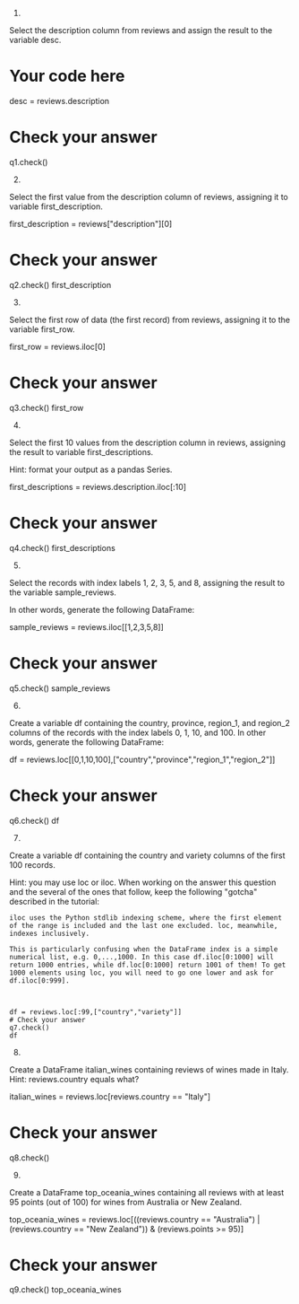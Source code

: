 1.

Select the description column from reviews and assign the result to the variable desc.

# Your code here
desc = reviews.description

# Check your answer
q1.check()

2.

Select the first value from the description column of reviews, assigning it to variable first_description.


first_description = reviews["description"][0]

# Check your answer
q2.check()
first_description


3.

Select the first row of data (the first record) from reviews, assigning it to the variable first_row.

first_row = reviews.iloc[0]

# Check your answer
q3.check()
first_row

4.

Select the first 10 values from the description column in reviews, assigning the result to variable first_descriptions.

Hint: format your output as a pandas Series.


first_descriptions = reviews.description.iloc[:10]
# Check your answer
q4.check()
first_descriptions


5.

Select the records with index labels 1, 2, 3, 5, and 8, assigning the result to the variable sample_reviews.

In other words, generate the following DataFrame:

sample_reviews = reviews.iloc[[1,2,3,5,8]]

# Check your answer
q5.check()
sample_reviews

6.

Create a variable df containing the country, province, region_1, and region_2 columns of the records with the index labels 0, 1, 10, and 100. In other words, generate the following DataFrame:


df = reviews.loc[[0,1,10,100],["country","province","region_1","region_2"]]


# Check your answer
q6.check()
df



7.

Create a variable df containing the country and variety columns of the first 100 records.

Hint: you may use loc or iloc. When working on the answer this question and the several of the ones that follow, keep the following "gotcha" described in the tutorial:

    iloc uses the Python stdlib indexing scheme, where the first element of the range is included and the last one excluded. loc, meanwhile, indexes inclusively.

    This is particularly confusing when the DataFrame index is a simple numerical list, e.g. 0,...,1000. In this case df.iloc[0:1000] will return 1000 entries, while df.loc[0:1000] return 1001 of them! To get 1000 elements using loc, you will need to go one lower and ask for df.iloc[0:999].



    df = reviews.loc[:99,["country","variety"]]
    # Check your answer
    q7.check()
    df


8.

Create a DataFrame italian_wines containing reviews of wines made in Italy. Hint: reviews.country equals what?

italian_wines = reviews.loc[reviews.country == "Italy"]

# Check your answer
q8.check()




9.

Create a DataFrame top_oceania_wines containing all reviews with at least 95 points (out of 100) for wines from Australia or New Zealand.


top_oceania_wines = reviews.loc[((reviews.country == "Australia") | (reviews.country == "New Zealand")) & (reviews.points >= 95)]

# Check your answer
q9.check()
top_oceania_wines

